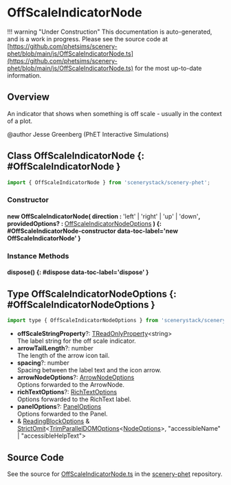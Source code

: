 # OffScaleIndicatorNode

!!! warning "Under Construction"
    This documentation is auto-generated, and is a work in progress. Please see the source code at
    [https://github.com/phetsims/scenery-phet/blob/main/js/OffScaleIndicatorNode.ts](https://github.com/phetsims/scenery-phet/blob/main/js/OffScaleIndicatorNode.ts) for the most up-to-date information.

## Overview

An indicator that shows when something is off scale - usually in the context of a plot.

@author Jesse Greenberg (PhET Interactive Simulations)

## Class OffScaleIndicatorNode {: #OffScaleIndicatorNode }


```js
import { OffScaleIndicatorNode } from 'scenerystack/scenery-phet';
```
### Constructor

#### new OffScaleIndicatorNode( direction : <span style="font-weight: 400;">'left' | 'right' | 'up' | 'down'</span>, providedOptions? : <span style="font-weight: 400;">[OffScaleIndicatorNodeOptions](../scenery-phet/OffScaleIndicatorNode.md#OffScaleIndicatorNodeOptions)</span> ) {: #OffScaleIndicatorNode-constructor data-toc-label='new OffScaleIndicatorNode' }

### Instance Methods

#### dispose() {: #dispose data-toc-label='dispose' }



## Type OffScaleIndicatorNodeOptions {: #OffScaleIndicatorNodeOptions }


```js
import type { OffScaleIndicatorNodeOptions } from 'scenerystack/scenery-phet';
```


- **offScaleStringProperty**?: [TReadOnlyProperty](../axon/TReadOnlyProperty.md)&lt;<span style="color: hsla(calc(var(--md-hue) + 180deg),80%,40%,1);">string</span>&gt;
<br>  The label string for the off scale indicator.
- **arrowTailLength**?: <span style="color: hsla(calc(var(--md-hue) + 180deg),80%,40%,1);">number</span>
<br>  The length of the arrow icon tail.
- **spacing**?: <span style="color: hsla(calc(var(--md-hue) + 180deg),80%,40%,1);">number</span>
<br>  Spacing between the label text and the icon arrow.
- **arrowNodeOptions**?: [ArrowNodeOptions](../scenery-phet/ArrowNode.md#ArrowNodeOptions)
<br>  Options forwarded to the ArrowNode.
- **richTextOptions**?: [RichTextOptions](../scenery/RichText.md#RichTextOptions)
<br>  Options forwarded to the RichText label.
- **panelOptions**?: [PanelOptions](../sun/Panel.md#PanelOptions)
<br>  Options forwarded to the Panel.
- &amp; [ReadingBlockOptions](../scenery/ReadingBlock.md#ReadingBlockOptions) &amp; [StrictOmit](../phet-core/StrictOmit.md)&lt;[TrimParallelDOMOptions](../scenery/ParallelDOM.md#TrimParallelDOMOptions)&lt;[NodeOptions](../scenery/Node.md#NodeOptions)&gt;, "accessibleName" | "accessibleHelpText"&gt;




## Source Code

See the source for [OffScaleIndicatorNode.ts](https://github.com/phetsims/scenery-phet/blob/main/js/OffScaleIndicatorNode.ts) in the [scenery-phet](https://github.com/phetsims/scenery-phet) repository.
